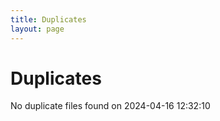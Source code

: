 ```yaml
---
title: Duplicates
layout: page
---
```


# Duplicates

No duplicate files found on 2024-04-16 12:32:10